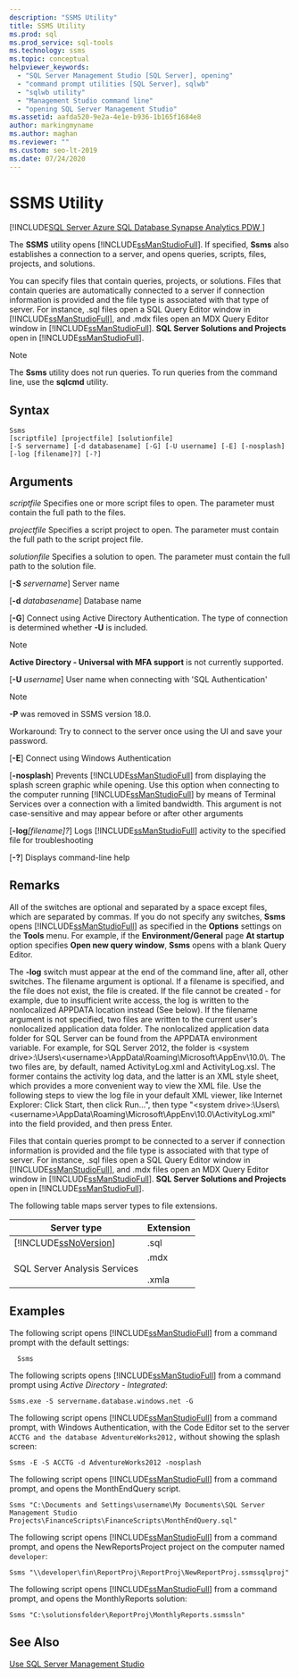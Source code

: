 ```yaml
---
description: "SSMS Utility"
title: SSMS Utility
ms.prod: sql
ms.prod_service: sql-tools
ms.technology: ssms
ms.topic: conceptual
helpviewer_keywords: 
  - "SQL Server Management Studio [SQL Server], opening"
  - "command prompt utilities [SQL Server], sqlwb"
  - "sqlwb utility"
  - "Management Studio command line"
  - "opening SQL Server Management Studio"
ms.assetid: aafda520-9e2a-4e1e-b936-1b165f1684e8
author: markingmyname
ms.author: maghan
ms.reviewer: ""
ms.custom: seo-lt-2019
ms.date: 07/24/2020
---
```


# SSMS Utility

[!INCLUDE[SQL Server Azure SQL Database Synapse Analytics PDW ](../includes/applies-to-version/sql-asdb-asdbmi-asa-pdw.md)]

The **SSMS** utility opens [!INCLUDE[ssManStudioFull](../includes/ssmanstudiofull-md.md)]. If specified, **Ssms** also establishes a connection to a server, and opens queries, scripts, files, projects, and solutions.

You can specify files that contain queries, projects, or solutions. Files that contain queries are automatically connected to a server if connection information is provided and the file type is associated with that type of server. For instance, .sql files open a SQL Query Editor window in [!INCLUDE[ssManStudioFull](../includes/ssmanstudiofull-md.md)], and .mdx files open an MDX Query Editor window in [!INCLUDE[ssManStudioFull](../includes/ssmanstudiofull-md.md)]. **SQL Server Solutions and Projects** open in [!INCLUDE[ssManStudioFull](../includes/ssmanstudiofull-md.md)].

> [!NOTE]
> The **Ssms** utility does not run queries. To run queries from the command line, use the **sqlcmd** utility. 

## Syntax

```syntaxsql
Ssms
[scriptfile] [projectfile] [solutionfile] 
[-S servername] [-d databasename] [-G] [-U username] [-E] [-nosplash] [-log [filename]?] [-?] 
```

## Arguments

*scriptfile*
Specifies one or more script files to open. The parameter must contain the full path to the files. 

*projectfile*
Specifies a script project to open. The parameter must contain the full path to the script project file. 

*solutionfile*
Specifies a solution to open. The parameter must contain the full path to the solution file. 

[**-S** _servername_]
Server name

[**-d** _databasename_]
Database name

[**-G**]
Connect using Active Directory Authentication. The type of connection is determined whether **-U** is included.

> [!Note]
> **Active Directory - Universal with MFA support** is not currently supported.

[**-U** _username_]
User name when connecting with 'SQL Authentication'

> [!Note]
> **-P** was removed in SSMS version 18.0.
>
> Workaround: Try to connect to the server once using the UI and save your password.

[**-E**]
Connect using Windows Authentication

[**-nosplash**]
Prevents [!INCLUDE[ssManStudioFull](../includes/ssmanstudiofull-md.md)] from displaying the splash screen graphic while opening. Use this option when connecting to the computer running [!INCLUDE[ssManStudioFull](../includes/ssmanstudiofull-md.md)] by means of Terminal Services over a connection with a limited bandwidth. This argument is not case-sensitive and may appear before or after other arguments

[**-log**_[filename]?_]
Logs [!INCLUDE[ssManStudioFull](../includes/ssmanstudiofull-md.md)] activity to the specified file for troubleshooting

[**-?**]
Displays command-line help

## Remarks

All of the switches are optional and separated by a space except files, which are separated by commas. If you do not specify any switches, **Ssms** opens [!INCLUDE[ssManStudioFull](../includes/ssmanstudiofull-md.md)] as specified in the **Options** settings on the **Tools** menu. For example, if the **Environment/General** page **At startup** option specifies **Open new query window**, **Ssms** opens with a blank Query Editor.

The **-log** switch must appear at the end of the command line, after all, other switches. The filename argument is optional. If a filename is specified, and the file does not exist, the file is created. If the file cannot be created - for example, due to insufficient write access, the log is written to the nonlocalized APPDATA location instead (See below). If the filename argument is not specified, two files are written to the current user's nonlocalized application data folder. The nonlocalized application data folder for SQL Server can be found from the APPDATA environment variable. For example, for SQL Server 2012, the folder is \<system drive>:\Users\\<username\>\AppData\Roaming\Microsoft\AppEnv\10.0\\. The two files are, by default, named ActivityLog.xml and ActivityLog.xsl. The former contains the activity log data, and the latter is an XML style sheet, which provides a more convenient way to view the XML file. Use the following steps to view the log file in your default XML viewer, like Internet Explorer: Click Start, then click Run...", then type "\<system drive>:\Users\\<username\>\AppData\Roaming\Microsoft\AppEnv\10.0\ActivityLog.xml" into the field provided, and then press Enter.

Files that contain queries prompt to be connected to a server if connection information is provided and the file type is associated with that type of server. For instance, .sql files open a SQL Query Editor window in [!INCLUDE[ssManStudioFull](../includes/ssmanstudiofull-md.md)], and .mdx files open an MDX Query Editor window in [!INCLUDE[ssManStudioFull](../includes/ssmanstudiofull-md.md)]. **SQL Server Solutions and Projects** open in [!INCLUDE[ssManStudioFull](../includes/ssmanstudiofull-md.md)].

The following table maps server types to file extensions.

| Server type | Extension |
|-------------|-----------|
|[!INCLUDE[ssNoVersion](../includes/ssnoversion-md.md)]|.sql|
|SQL Server Analysis Services|.mdx<br /><br /> .xmla|

## Examples

The following script opens [!INCLUDE[ssManStudioFull](../includes/ssmanstudiofull-md.md)] from a command prompt with the default settings:

```console
  Ssms
```

The following scripts opens [!INCLUDE[ssManStudioFull](../includes/ssmanstudiofull-md.md)] from a command prompt using *Active Directory - Integrated*:

```console
Ssms.exe -S servername.database.windows.net -G
```

The following script opens [!INCLUDE[ssManStudioFull](../includes/ssmanstudiofull-md.md)] from a command prompt, with Windows Authentication, with the Code Editor set to the server `ACCTG and the database AdventureWorks2012,` without showing the splash screen:

```console
Ssms -E -S ACCTG -d AdventureWorks2012 -nosplash
```

The following script opens [!INCLUDE[ssManStudioFull](../includes/ssmanstudiofull-md.md)] from a command prompt, and opens the MonthEndQuery script.

```console
Ssms "C:\Documents and Settings\username\My Documents\SQL Server Management Studio Projects\FinanceScripts\FinanceScripts\MonthEndQuery.sql"
```

The following script opens [!INCLUDE[ssManStudioFull](../includes/ssmanstudiofull-md.md)] from a command prompt, and opens the NewReportsProject project on the computer named `developer`:

```console
Ssms "\\developer\fin\ReportProj\ReportProj\NewReportProj.ssmssqlproj"
```

The following script opens [!INCLUDE[ssManStudioFull](../includes/ssmanstudiofull-md.md)] from a command prompt, and opens the MonthlyReports solution: 

```console
Ssms "C:\solutionsfolder\ReportProj\MonthlyReports.ssmssln"
```

## See Also

[Use SQL Server Management Studio](./sql-server-management-studio-ssms.md)